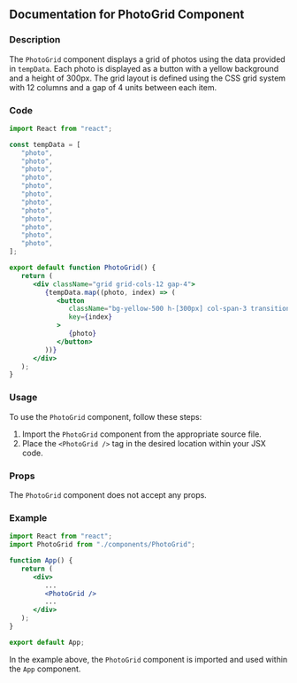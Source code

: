 ## Documentation for PhotoGrid Component

### Description
The `PhotoGrid` component displays a grid of photos using the data provided in `tempData`. Each photo is displayed as a button with a yellow background and a height of 300px. The grid layout is defined using the CSS grid system with 12 columns and a gap of 4 units between each item.

### Code

```jsx
import React from "react";

const tempData = [
   "photo",
   "photo",
   "photo",
   "photo",
   "photo",
   "photo",
   "photo",
   "photo",
   "photo",
   "photo",
   "photo",
   "photo",
];

export default function PhotoGrid() {
   return (
      <div className="grid grid-cols-12 gap-4">
         {tempData.map((photo, index) => (
            <button
               className="bg-yellow-500 h-[300px] col-span-3 transition ease-in-out hover:-translate-y-2"
               key={index}
            >
               {photo}
            </button>
         ))}
      </div>
   );
}
```

### Usage
To use the `PhotoGrid` component, follow these steps:

1. Import the `PhotoGrid` component from the appropriate source file.
2. Place the `<PhotoGrid />` tag in the desired location within your JSX code.

### Props

The `PhotoGrid` component does not accept any props.

### Example

```jsx
import React from "react";
import PhotoGrid from "./components/PhotoGrid";

function App() {
   return (
      <div>
         ...
         <PhotoGrid />
         ...
      </div>
   );
}

export default App;
```

In the example above, the `PhotoGrid` component is imported and used within the `App` component.